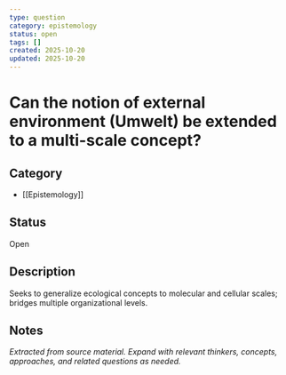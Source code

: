 ```yaml
---
type: question
category: epistemology
status: open
tags: []
created: 2025-10-20
updated: 2025-10-20
---
```


# Can the notion of external environment (Umwelt) be extended to a multi-scale concept?

## Category

- [[Epistemology]]

## Status

Open

## Description

Seeks to generalize ecological concepts to molecular and cellular scales; bridges multiple organizational levels.

## Notes

*Extracted from source material. Expand with relevant thinkers, concepts, approaches, and related questions as needed.*
